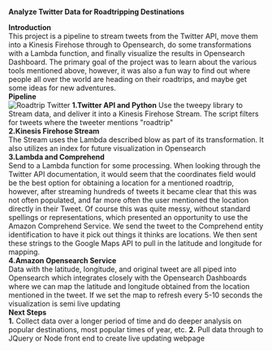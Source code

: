 <b>Analyze Twitter Data for Roadtripping Destinations</b><br>

<b>Introduction</b><br>
This project is a pipeline to stream tweets from the Twitter API, move them into a Kinesis Firehose through to Opensearch, do some transformations with a Lambda function, and finally visualize the results in Opensearch Dashboard. 
The primary goal of the project was to learn about the various tools mentioned above, however, it was also a fun way to find out where people all over the world are heading on their roadtrips, and maybe get some ideas for new adventures.
<br>
<b>Pipeline</b><br>
![Roadtrip Twitter](https://user-images.githubusercontent.com/11822655/147527781-b246b0c1-2ad0-4b5d-bf0b-eec35110c76b.jpeg)
<b>1.Twitter API and Python</b>
Use the tweepy library to Stream data, and deliver it into a Kinesis Firehose Stream. The script filters for tweets where the tweeter mentions "roadtrip"<br>
<b>2.Kinesis Firehose Stream</b><br>
The Stream uses the Lambda described blow as part of its transformation. It also utilizes an index for future visualization in Opensearch<br>
<b>3.Lambda and Comprehend</b><br>
Send to a Lambda function for some processing. When looking through the Twitter API documentation, it would seem that the coordinates field would be the best option for obtaining a location for a mentioned roadtrip, however, after streaming hundreds of tweets it became clear that this was not often populated, and far more often the user mentioned the location directly in their Tweet. Of course this was quite messy, without standard spellings or representations, which presented an opportunity to use the Amazon Comprehend Service. We send the tweet to the Comprehend entity identification to have it pick out things it thinks are locations. We then sent these strings to the Google Maps API to pull in the latitude and longitude for mapping.<br>
<b>4.Amazon Opensearch Service</b><br>
Data with the latitude, longitude, and original tweet are all piped into Opensearch which integrates closely with the Opensearch Dashboards where we can map the latitude and longitude obtained from the location mentioned in the tweet. If we set the map to refresh every 5-10 seconds the visualization is semi live updating
<br>
<b>Next Steps</b><br>
<b>1.</b> Collect data over a longer period of time and do deeper analysis on popular destinations, most popular times of year, etc.
<b>2.</b> Pull data through to JQuery or Node front end to create live updating webpage
